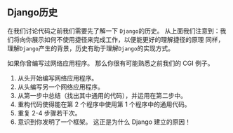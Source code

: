 ## Django历史

在我们讨论代码之前我们需要先了解一下 `Django`的历史。 从上面我们注意到：我们将向你展示如何不使用捷径来完成工作，以便能更好的理解捷径的原理 同样，理解`Django`产生的背景，历史有助于理解`Django`的实现方式。

如果你曾编写过网络应用程序。 那么你很有可能熟悉之前我们的 CGI 例子。 
1. 从头开始编写网络应用程序。 
2. 从头编写另一个网络应用程序。 
3. 从第一步中总结（找出其中通用的代码），并运用在第二步中。 
4. 重构代码使得能在第 2 个程序中使用第 1 个程序中的通用代码。 
5. 重复 2-4 步骤若干次。 
6. 意识到你发明了一个框架。 
这正是为什么 Django 建立的原因！


